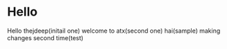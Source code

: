 # Hello
Hello
thejdeep(initail one)
welcome to atx(second one)
hai(sample)
making changes second time(test)
